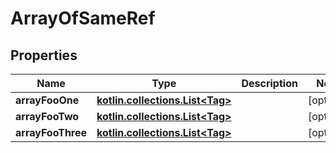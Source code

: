 
# ArrayOfSameRef

## Properties
| Name | Type | Description | Notes |
| ------------ | ------------- | ------------- | ------------- |
| **arrayFooOne** | [**kotlin.collections.List&lt;Tag&gt;**](Tag.md) |  |  [optional] |
| **arrayFooTwo** | [**kotlin.collections.List&lt;Tag&gt;**](Tag.md) |  |  [optional] |
| **arrayFooThree** | [**kotlin.collections.List&lt;Tag&gt;**](Tag.md) |  |  [optional] |



